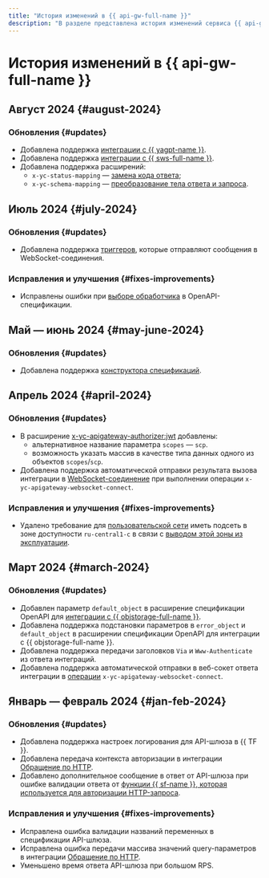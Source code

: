 ```yaml
---
title: "История изменений в {{ api-gw-full-name }}"
description: "В разделе представлена история изменений сервиса {{ api-gw-name }}."
---
```


# История изменений в {{ api-gw-full-name }}

## Август 2024 {#august-2024}

### Обновления {#updates}

* Добавлена поддержка [интеграции с {{ yagpt-name }}](operations/spec-constructor/yagpt.md).
* Добавлена поддержка [интеграции с {{ sws-full-name }}](concepts/extensions/sws.md).
* Добавлена поддержка расширений:
    * `x-yc-status-mapping` — [замена кода ответа](concepts/extensions/status-mapping.md);
    * `x-yc-schema-mapping` — [преобразование тела ответа и запроса](concepts/extensions/schema-mapping.md).

## Июль 2024 {#july-2024}

### Обновления {#updates}

* Добавлена поддержка [триггеров](concepts/trigger/index.md), которые отправляют сообщения в WebSocket-соединения.

### Исправления и улучшения {#fixes-improvements}

* Исправлены ошибки при [выборе обработчика](concepts/index.md#algorithm) в OpenAPI-спецификации.

## Май — июнь 2024 {#may-june-2024}

### Обновления {#updates}

* Добавлена поддержка [конструктора спецификаций](operations/spec-constructor/index.md).

## Апрель 2024 {#april-2024}

### Обновления {#updates}

* В расширение [x-yc-apigateway-authorizer:jwt](concepts/extensions/jwt-authorizer.md) добавлены:
    * альтернативное название параметра `scopes` — `scp`.
    * возможность указать массив в качестве типа данных одного из объектов `scopes`/`scp`.
* Добавлена поддержка автоматической отправки результата вызова интеграции в [WebSocket-соединение](concepts/extensions/websocket.md) при выполнении операции `x-yc-apigateway-websocket-connect`.

### Исправления и улучшения {#fixes-improvements}

* Удалено требование для [пользовательской сети](concepts/networking#user-network) иметь подсеть в зоне доступности `ru-central1-c` в связи с [выводом этой зоны из эксплуатации](../overview/concepts/ru-central1-c-deprecation).

## Март 2024 {#march-2024}

### Обновления {#updates}

* Добавлен параметр `default_object` в расширение спецификации OpenAPI для [интеграции с {{ objstorage-full-name }}](concepts/extensions/object-storage.md).
* Добавлена поддержка подстановки параметров в `error_object` и `default_object` в расширении спецификации OpenAPI для интеграции с {{ objstorage-full-name }}.
* Добавлена поддержка передачи заголовков `Via` и `Www-Authenticate` из ответа интеграций.
* Добавлена поддержка автоматической отправки в веб-сокет ответа интеграции в [операции](concepts/extensions/websocket.md#connect) `x-yc-apigateway-websocket-connect`.

## Январь — февраль 2024 {#jan-feb-2024}

### Обновления {#updates}

* Добавлена поддержка настроек логирования для API-шлюза в {{ TF }}.
* Добавлена передача контекста авторизации в интеграции [Обращение по HTTP](concepts/extensions/http.md).
* Добавлено дополнительное сообщение в ответ от API-шлюза при ошибке валидации ответа от [функции {{ sf-name }}, которая используется для авторизации HTTP-запроса](concepts/extensions/function-authorizer.md).

### Исправления и улучшения {#fixes-improvements}

* Исправлена ошибка валидации названий переменных в спецификации API-шлюза.
* Исправлена ошибка передачи массива значений query-параметров в интеграции [Обращение по HTTP](concepts/extensions/http.md).
* Уменьшено время ответа API-шлюза при большом RPS.
